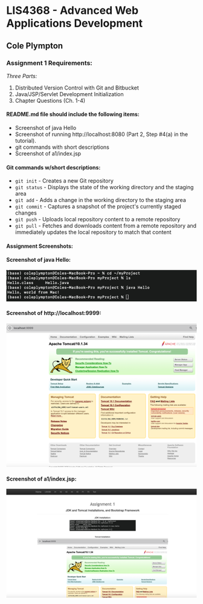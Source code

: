 # LIS4368 - Advanced Web Applications Development

## Cole Plympton

### Assignment 1 Requirements:

*Three Parts:*

1. Distributed Version Control with Git and Bitbucket
2. Java/JSP/Servlet Development Initialization
3. Chapter Questions (Ch. 1-4)

#### README.md file should include the following items:

* Screenshot of java Hello
* Screenshot of running http://localhost:8080 (Part 2, Step #4(a) in the tutorial).
* git commands with short descriptions
* Screenshot of a1/index.jsp

#### Git commands w/short descriptions:

- `git init` - Creates a new Git repository
- `git status` - Displays the state of the working directory and the staging area
- `git add` - Adds a change in the working directory to the staging area
- `git commit` - Captures a snapshot of the project's currently staged changes
- `git push` - Uploads local repository content to a remote repository
- `git pull` - Fetches and downloads content from a remote repository and immediately updates the local repository to match that content

#### Assignment Screenshots:

#### Screenshot of java Hello:

![A1 java Screenshot](img/jdk_install.png)

#### Screenshot of http://localhost:9999:
![A1 localhost running](img/tomcat.png)

#### Screenshot of a1/index.jsp:
![A1 index.png](img/index.png)

